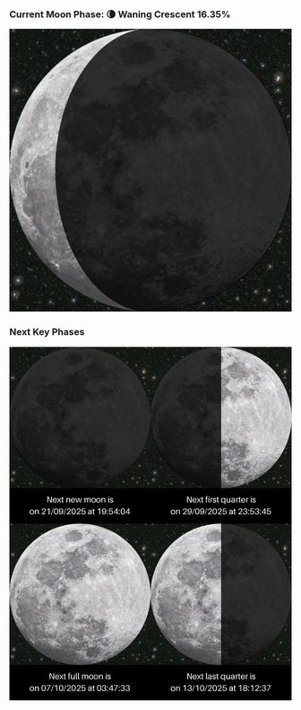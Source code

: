 ### Current Moon Phase: 🌘 Waning Crescent 16.35%
![Moon Phase](moonphase.png)
### Next Key Phases
![Gallery](gallery.png)